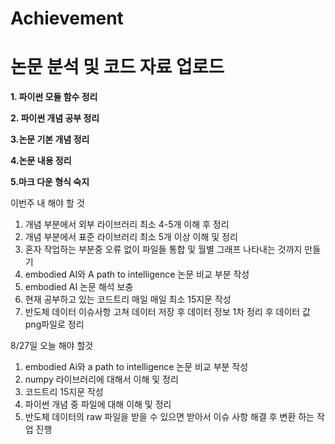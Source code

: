 # Achievement
논문 분석 및 코드 자료 업로드
=====================
**1. 파이썬 모듈 함수 정리**

**2. 파이썬 개념 공부 정리**

**3.논문 기본 개념 정리**

**4.논문 내용 정리**

**5.마크 다운 형식 숙지**




이번주 내 해야 할 것
1. 개념 부분에서 외부 라이브러리  최소 4-5개 이해 후 정리
2. 개념 부분에서 표준 라이브러리 최소 5개 이상 이해 및 정리
3. 혼자 작업하는 부분중 오류 없이 파일들 통합 및 월별 그래프 나타내는 것까지 만들기
4. embodied AI와 A path to intelligence 논문 비교 부분 작성
5. embodied AI 논문 해석 보충
6. 현재 공부하고 있는 코드트리 매일 매일 최소 15지문 작성
7. 반도체 데이터 이슈사항 고쳐 데이터 저장 후 데이터 정보 1차 정리 후 데이터 값 png파일로 정리


8/27일 오늘 해야 할것
1. embodied Ai와 a path to intelligence 논문 비교 부분 작성
2. numpy 라이브러리에 대해서 이해 및 정리
3. 코드트리 15지문 작성
4. 파이썬 개념 중 파일에 대해 이해 및 정리
5. 반도체 데이터의 raw 파일을 받을 수 있으면 받아서 이슈 사항 해결 후 변환 하는 작업 진행 

